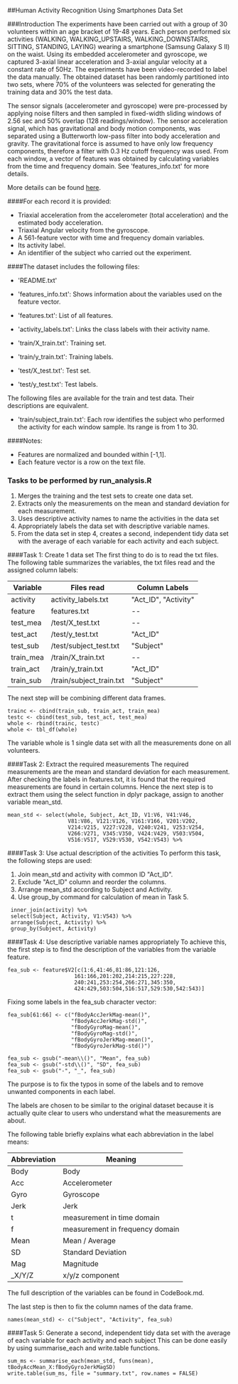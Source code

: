 ##Human Activity Recognition Using Smartphones Data Set 

###Introduction
The experiments have been carried out with a group of 30 volunteers within an age bracket of 19-48 years. Each person performed six activities (WALKING, WALKING_UPSTAIRS, WALKING_DOWNSTAIRS, SITTING, STANDING, LAYING) wearing a smartphone (Samsung Galaxy S II) on the waist. Using its embedded accelerometer and gyroscope, we captured 3-axial linear acceleration and 3-axial angular velocity at a constant rate of 50Hz. The experiments have been video-recorded to label the data manually. The obtained dataset has been randomly partitioned into two sets, where 70% of the volunteers was selected for generating the training data and 30% the test data. 

The sensor signals (accelerometer and gyroscope) were pre-processed by applying noise filters and then sampled in fixed-width sliding windows of 2.56 sec and 50% overlap (128 readings/window). The sensor acceleration signal, which has gravitational and body motion components, was separated using a Butterworth low-pass filter into body acceleration and gravity. The gravitational force is assumed to have only low frequency components, therefore a filter with 0.3 Hz cutoff frequency was used. From each window, a vector of features was obtained by calculating variables from the time and frequency domain. See 'features_info.txt' for more details. 

More details can be found [here](http://archive.ics.uci.edu/ml/datasets/Human+Activity+Recognition+Using+Smartphones).


####For each record it is provided:

- Triaxial acceleration from the accelerometer (total acceleration) and the estimated body acceleration.
- Triaxial Angular velocity from the gyroscope. 
- A 561-feature vector with time and frequency domain variables. 
- Its activity label. 
- An identifier of the subject who carried out the experiment.

####The dataset includes the following files:

* 'README.txt'

* 'features_info.txt': Shows information about the variables used on the feature vector.

* 'features.txt': List of all features.

* 'activity_labels.txt': Links the class labels with their activity name.

* 'train/X_train.txt': Training set.

* 'train/y_train.txt': Training labels.

* 'test/X_test.txt': Test set.

* 'test/y_test.txt': Test labels.

The following files are available for the train and test data. Their descriptions are equivalent. 

* 'train/subject_train.txt': Each row identifies the subject who performed the activity for each window sample. Its range is from 1 to 30. 

####Notes: 

- Features are normalized and bounded within [-1,1].
- Each feature vector is a row on the text file.

### Tasks to be performed by run_analysis.R
1. Merges the training and the test sets to create one data set.
2. Extracts only the measurements on the mean and standard deviation for each measurement. 
3. Uses descriptive activity names to name the activities in the data set
4. Appropriately labels the data set with descriptive variable names. 
5. From the data set in step 4, creates a second, independent tidy data set with the average of each variable for each activity and each subject.


####Task 1: Create 1 data set
The first thing to do is to read the txt files. The following table summarizes the variables, the txt files read and the assigned column labels:

Variable | Files read | Column Labels
-------- | ---------- | -------------
activity | activity_labels.txt | "Act_ID", "Activity"
feature  | features.txt | --
test_mea | /test/X_test.txt | --
test_act | /test/y_test.txt | "Act_ID"
test_sub | /test/subject_test.txt | "Subject"
train_mea| /train/X_train.txt | --
train_act| /train/y_train.txt | "Act_ID"
train_sub| /train/subject_train.txt | "Subject"

The next step will be combining different data frames.
```{r}
trainc <- cbind(train_sub, train_act, train_mea)
testc <- cbind(test_sub, test_act, test_mea)
whole <- rbind(trainc, testc)
whole <- tbl_df(whole)
```

The variable whole is 1 single data set with all the measurements done on all volunteers.

####Task 2: Extract the required measurements
The required measurements are the mean and standard deviation for each measurement. After checking the labels in features.txt, it is found that the required measurements are found in certain columns. Hence the next step is to extract them using the select function in dplyr package, assign to another variable mean_std.
```{r}
mean_std <- select(whole, Subject, Act_ID, V1:V6, V41:V46,
                   V81:V86, V121:V126, V161:V166, V201:V202,
                   V214:V215, V227:V228, V240:V241, V253:V254,
                   V266:V271, V345:V350, V424:V429, V503:V504,
                   V516:V517, V529:V530, V542:V543) %>%
```

####Task 3: Use actual description of the activities
To perform this task, the following steps are used:

1. Join mean_std and activity with common ID "Act_ID". 
2. Exclude "Act_ID" column and reorder the columns.
3. Arrange mean_std according to Subject and Activity.
4. Use group_by command for calculation of mean in Task 5.

```{r}
 inner_join(activity) %>%
 select(Subject, Activity, V1:V543) %>%
 arrange(Subject, Activity) %>%
 group_by(Subject, Activity)
```

####Task 4: Use descriptive variable names appropriately
To achieve this, the first step is to find the description of the variables from the variable feature.
```{r}
fea_sub <- feature$V2[c(1:6,41:46,81:86,121:126,
                     161:166,201:202,214:215,227:228,
                     240:241,253:254,266:271,345:350,
                     424:429,503:504,516:517,529:530,542:543)]
```

Fixing some labels in the fea_sub character vector:
```{r}
fea_sub[61:66] <- c("fBodyAccJerkMag-mean()",
                    "fBodyAccJerkMag-std()",
                    "fBodyGyroMag-mean()",
                    "fBodyGyroMag-std()",
                    "fBodyGyroJerkMag-mean()",
                    "fBodyGyroJerkMag-std()")

fea_sub <- gsub("-mean\\()", "Mean", fea_sub)
fea_sub <- gsub("-std\\()", "SD", fea_sub)
fea_sub <- gsub("-", "_", fea_sub)
```
The purpose is to fix the typos in some of the labels and to remove unwanted components in each label. 

The labels are chosen to be similar to the original dataset because it is actually quite clear to users who understand what the measurements are about.

The following table briefly explains what each abbreviation in the label means:


Abbreviation |  Meaning
------------- |  -------------
Body         |  Body
Acc          |  Accelerometer
Gyro         |  Gyroscope
Jerk         |  Jerk
t            |  measurement in time domain 
f            |  measurement in frequency domain
Mean         |  Mean / Average
SD           |  Standard Deviation
Mag          |  Magnitude
\_X/Y/Z       |  x/y/z component


The full description of the variables can be found in CodeBook.md.

The last step is then to fix the column names of the data frame.
```{r}
names(mean_std) <- c("Subject", "Activity", fea_sub)
```

####Task 5: Generate a second, independent tidy data set with the average of each variable for each activity and each subject
This can be done easily by using summarise_each and write.table functions.
```{r}
sum_ms <- summarise_each(mean_std, funs(mean), tBodyAccMean_X:fBodyGyroJerkMagSD)
write.table(sum_ms, file = "summary.txt", row.names = FALSE)
```